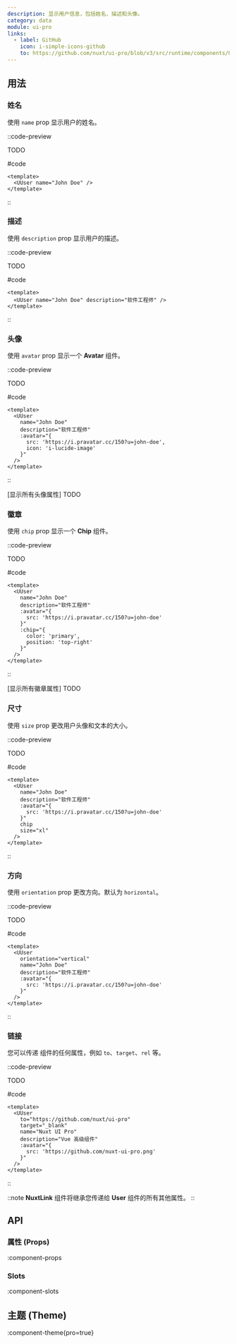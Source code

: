 ```yaml
---
description: 显示用户信息，包括姓名、描述和头像。
category: data
module: ui-pro
links:
  - label: GitHub
    icon: i-simple-icons-github
    to: https://github.com/nuxt/ui-pro/blob/v3/src/runtime/components/User.vue
---
```


## 用法

### 姓名

使用 `name` prop 显示用户的姓名。

::code-preview

TODO

#code
```vue
<template>
  <UUser name="John Doe" />
</template>
```
::

### 描述

使用 `description` prop 显示用户的描述。

::code-preview

TODO

#code
```vue
<template>
  <UUser name="John Doe" description="软件工程师" />
</template>
```
::

### 头像

使用 `avatar` prop 显示一个 **Avatar** 组件。

::code-preview

TODO

#code
```vue
<template>
  <UUser
    name="John Doe"
    description="软件工程师"
    :avatar="{
      src: 'https://i.pravatar.cc/150?u=john-doe',
      icon: 'i-lucide-image'
    }"
  />
</template>
```
::

[显示所有头像属性] TODO

### 徽章

使用 `chip` prop 显示一个 **Chip** 组件。

::code-preview

TODO

#code
```vue
<template>
  <UUser
    name="John Doe"
    description="软件工程师"
    :avatar="{
      src: 'https://i.pravatar.cc/150?u=john-doe'
    }"
    :chip="{
      color: 'primary',
      position: 'top-right'
    }"
  />
</template>
```
::

[显示所有徽章属性] TODO

### 尺寸

使用 `size` prop 更改用户头像和文本的大小。

::code-preview

TODO

#code
```vue
<template>
  <UUser
    name="John Doe"
    description="软件工程师"
    :avatar="{
      src: 'https://i.pravatar.cc/150?u=john-doe'
    }"
    chip
    size="xl"
  />
</template>
```
::

### 方向

使用 `orientation` prop 更改方向。默认为 `horizontal`。

::code-preview

TODO

#code
```vue
<template>
  <UUser
    orientation="vertical"
    name="John Doe"
    description="软件工程师"
    :avatar="{
      src: 'https://i.pravatar.cc/150?u=john-doe'
    }"
  />
</template>
```
::

### 链接

您可以传递 **<NuxtLink>** 组件的任何属性，例如 `to`、`target`、`rel` 等。

::code-preview

TODO

#code
```vue
<template>
  <UUser
    to="https://github.com/nuxt/ui-pro"
    target="_blank"
    name="Nuxt UI Pro"
    description="Vue 高级组件"
    :avatar="{
      src: 'https://github.com/nuxt-ui-pro.png'
    }"
  />
</template>
```
::

::note
**NuxtLink** 组件将继承您传递给 **User** 组件的所有其他属性。
::

## API

### 属性 (Props)

:component-props

### Slots

:component-slots

## 主题 (Theme)

:component-theme{pro=true}

